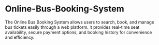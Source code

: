 # Online-Bus-Booking-System
The Online Bus Booking System allows users to search, book, and manage bus tickets easily through a web platform. It provides real-time seat availability, secure payment options, and booking history for convenience and efficiency.
